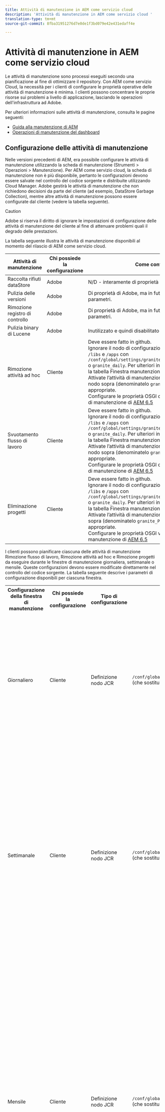 ```yaml
---
title: Attività di manutenzione in AEM come servizio cloud
description: 'Attività di manutenzione in AEM come servizio cloud '
translation-type: tm+mt
source-git-commit: 8fba31951276d7e0de1f3bd079e42e431edaff4e

---
```



# Attività di manutenzione in AEM come servizio cloud

Le attività di manutenzione sono processi eseguiti secondo una pianificazione al fine di ottimizzare il repository. Con AEM come servizio Cloud, la necessità per i clienti di configurare le proprietà operative delle attività di manutenzione è minima. I clienti possono concentrare le proprie risorse sui problemi a livello di applicazione, lasciando le operazioni dell&#39;infrastruttura ad Adobe.

Per ulteriori informazioni sulle attività di manutenzione, consulta le pagine seguenti:

* [Guida alla manutenzione di AEM](https://helpx.adobe.com/experience-manager/kb/AEM6-Maintenance-Guide.html)
* [Operazioni di manutenzione del dashboard](https://helpx.adobe.com/experience-manager/6-5/sites/administering/using/operations-dashboard.html#AutomatedMaintenanceTasks)

## Configurazione delle attività di manutenzione

Nelle versioni precedenti di AEM, era possibile configurare le attività di manutenzione utilizzando la scheda di manutenzione (Strumenti > Operazioni > Manutenzione). Per AEM come servizio cloud, la scheda di manutenzione non è più disponibile, pertanto le configurazioni devono essere salvate nel controllo del codice sorgente e distribuite utilizzando Cloud Manager. Adobe gestirà le attività di manutenzione che non richiedono decisioni da parte del cliente (ad esempio, DataStore Garbage Collection), mentre altre attività di manutenzione possono essere configurate dal cliente (vedere la tabella seguente).

>[!CAUTION]
>
>Adobe si riserva il diritto di ignorare le impostazioni di configurazione delle attività di manutenzione del cliente al fine di attenuare problemi quali il degrado delle prestazioni.

La tabella seguente illustra le attività di manutenzione disponibili al momento del rilascio di AEM come servizio cloud.

| Attività di manutenzione | Chi possiede la configurazione | Come configurare (facoltativo) |
|---|---|---|
| Raccolta rifiuti dataStore | Adobe | N/D - interamente di proprietà di Adobe |
| Pulizia delle versioni | Adobe | Di proprietà di Adobe, ma in futuro i clienti potranno configurare alcuni parametri. |
| Rimozione registro di controllo | Adobe | Di proprietà di Adobe, ma in futuro i clienti potranno configurare alcuni parametri. |
| Pulizia binary di Lucene | Adobe | Inutilizzato e quindi disabilitato da Adobe. |
| Rimozione attività ad hoc | Cliente | Deve essere fatto in github. <br> Ignorare il nodo di configurazione della finestra Manutenzione sotto `/libs` e `/apps` con `/conf/global/settings/granite/operations/maintenance/granite_weekly` o `granite_daily`. Per ulteriori informazioni sulla configurazione, consulta la tabella Finestra manutenzione riportata di seguito. <br> Attivate l’attività di manutenzione aggiungendo un altro nodo sotto il nodo sopra (denominatelo `granite_TaskPurgeTask`) con le proprietà appropriate. <br> Configurare le proprietà OSGI consulta la documentazione sulle attività di manutenzione di [AEM 6.5](https://helpx.adobe.com/experience-manager/kb/AEM6-Maintenance-Guide.html) |
| Svuotamento flusso di lavoro | Cliente | Deve essere fatto in github. <br> Ignorare il nodo di configurazione della finestra Manutenzione sotto `/libs` e `/apps` con `/conf/global/settings/granite/operations/maintenance/granite_weekly` o `granite_daily`. Per ulteriori informazioni sulla configurazione, consulta la tabella Finestra manutenzione riportata di seguito. <br> Attivate l’attività di manutenzione aggiungendo un altro nodo sotto il nodo sopra (denominatelo `granite_WorkflowPurgeTask`) con le proprietà appropriate. <br> Configurare le proprietà OSGI consulta la documentazione sulle attività di manutenzione di [AEM 6.5](https://helpx.adobe.com/experience-manager/kb/AEM6-Maintenance-Guide.html) |
| Eliminazione progetti | Cliente | Deve essere fatto in github. <br> Ignorare il nodo di configurazione della finestra Manutenzione sotto `/libs` e `/apps` con `/conf/global/settings/granite/operations/maintenance/granite_weekly` o `granite_daily`. Per ulteriori informazioni sulla configurazione, consulta la tabella Finestra manutenzione riportata di seguito. <br> Attivate l’attività di manutenzione aggiungendo un nodo sotto il nodo sopra (denominatelo `granite_ProjectPurgeTask`) con le proprietà appropriate. <br> Configurare le proprietà OSGI vedere la documentazione delle attività di manutenzione di [AEM 6.5](https://helpx.adobe.com/experience-manager/kb/AEM6-Maintenance-Guide.html) |

I clienti possono pianificare ciascuna delle attività di manutenzione Rimozione flusso di lavoro, Rimozione attività ad hoc e Rimozione progetti da eseguire durante le finestre di manutenzione giornaliera, settimanale o mensile. Queste configurazioni devono essere modificate direttamente nel controllo del codice sorgente. La tabella seguente descrive i parametri di configurazione disponibili per ciascuna finestra.

<table>
  <tr>
    <th>Configurazione della finestra di manutenzione</th>
    <th>Chi possiede la configurazione</th>
    <th>Tipo di configurazione</th>
    <th>Dove si trova</th>
    <th>Esempio</th>
    <th>Parametri</th>
  </tr>
  <tr>
    <td>Giornaliero</td>
    <td>Cliente</td>
    <td>Definizione nodo JCR</td>
    <td><code>/conf/global/settings/granite/operations/maintenance/granite_daily </code> (che sostituisce il nodo in <code>/apps</code> e <code>/libs</code>)</td>
    <td>Vedi l'esempio di codice 1 seguente</td>
   <td>
    <ul>
    <li><strong>windowSchedule</strong> = Daily (questo valore non deve essere modificato)</li>
    <li><strong>windowStartTime</strong> = HH:MM che utilizza come orologio da 24 ore. Definisce quando le attività di manutenzione associate alla finestra di manutenzione giornaliera devono iniziare a essere eseguite.</li>
    <li><strong>windowEndTime</strong> = HH:MM che utilizza come orologio da 24 ore. Definisce quando le attività di manutenzione associate alla finestra di manutenzione giornaliera devono interrompere l'esecuzione se non sono già state completate.</li>
    </ul> </td> 
  </tr>
  <tr>
    <td>Settimanale</td>
    <td>Cliente</td>
    <td>Definizione nodo JCR</td>
    <td><code>/conf/global/settings/granite/operations/maintenance/granite_weekly</code> (che sostituisce il nodo in <code>/apps</code> e <code>/libs</code>)</td>
    <td>Vedi l'esempio di codice 2 seguente</td>
     <td>
    <ul>
    <li><strong>windowSchedule</strong> = settimanale (questo valore non deve essere modificato)</li>
    <li><strong>windowStartTime</strong> = HH:MM che utilizza come orologio da 24 ore. Definisce quando le attività di manutenzione associate alla finestra di manutenzione settimanale devono iniziare a essere eseguite.</li>
    <li><strong>windowEndTime</strong> = HH:MM che utilizza come orologio da 24 ore. Definisce quando le attività di manutenzione associate alla finestra Manutenzione settimanale devono interrompere l'esecuzione se non sono già state completate.</li>
    <li><strong>windowScheduleWeekDays = array di 2 valori da 1 a 7. ad esempio [5,5].</strong> Il primo valore dell'array è il giorno iniziale in cui viene pianificato il processo e il secondo è il giorno finale in cui il processo viene interrotto. L'ora esatta dell'inizio e della fine è regolata rispettivamente da windowStartTime e windowEndTime.</li>
    </ul> </td> 
  </tr>
  <tr>
    <td>Mensile</td>
    <td>Cliente</td>
    <td>Definizione nodo JCR</td>
    <td><code>/conf/global/settings/granite/operations/maintenance/granite_monthly</code> (che sostituisce il nodo in <code>/apps</code> e <code>/libs</code>)</td>
    <td>Cfr. codice di esempio 3</td>
     <td>
    <ul>
    <li><strong>windowSchedule</strong> = Daily (questo valore non deve essere modificato)</li>
    <li><strong>windowStartTime</strong> = HH:MM che utilizza come orologio da 24 ore. Definisce quando le attività di manutenzione associate alla finestra di manutenzione mensile devono iniziare a essere eseguite.</li>
    <li><strong>windowEndTime</strong> = HH:MM che utilizza come orologio da 24 ore. Definisce quando le attività di manutenzione associate alla finestra di manutenzione mensile devono interrompere l'esecuzione se non sono già state completate.</li>
    <li><strong>windowScheduleWeekDays = array di 2 valori da 1 a 7. ad esempio [5,5].</strong> Il primo valore dell'array è il giorno iniziale in cui viene pianificato il processo e il secondo è il giorno finale in cui il processo viene interrotto. L'ora esatta dell'inizio e della fine è regolata rispettivamente da windowStartTime e windowEndTime.</li>
    <li><strong>windowFirstLastStartDay - 0/1</strong> 0 per pianificare la prima settimana del mese o 1 per l'ultima settimana del mese. L'assenza di un valore consente di pianificare i processi quotidianamente secondo quanto stabilito da windowScheduleWeekday ogni mese.</li>
    </ul> </td> 
  </tr>
</table>

Esempio di codice 1

```xml
<?xml version="1.0" encoding="UTF-8"?>
<jcr:root xmlns:sling="http://sling.apache.org/jcr/sling/1.0" 
  xmlns:jcr="http://www.jcp.org/jcr/1.0" 
  jcr:primaryType="sling:Folder"
  sling:configCollectionInherit="true"
  sling:configPropertyInherit="true"
  windowSchedule="daily"
  windowStartTime="03:00"
  windowEndTime="05:00"
 />
```

Esempio di codice 2

```xml
<?xml version="1.0" encoding="UTF-8"?>
<jcr:root xmlns:sling="http://sling.apache.org/jcr/sling/1.0" 
   xmlns:jcr="http://www.jcp.org/jcr/1.0"
   jcr:primaryType="sling:Folder"
   sling:configCollectionInherit="true"
   sling:configPropertyInherit="true"
   windowEndTime="15:30"
   windowSchedule="weekly"
   windowScheduleWeekdays="[5,5]"
   windowStartTime="14:30"/>
```

Codice di esempio 3

```xml
<?xml version="1.0" encoding="UTF-8"?>
<jcr:root xmlns:sling="http://sling.apache.org/jcr/sling/1.0" 
   xmlns:jcr="http://www.jcp.org/jcr/1.0"
   jcr:primaryType="sling:Folder"
   sling:configCollectionInherit="true"
   sling:configPropertyInherit="true"
   windowEndTime="15:30"
   windowSchedule="monthly"
   windowFirstLastStartDay=0
   windowScheduleWeekdays="[5,5]"
   windowStartTime="14:30"/>
```
